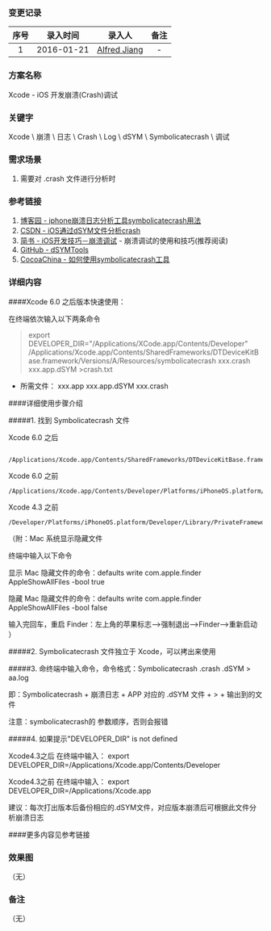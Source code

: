 ### 变更记录

| 序号 | 录入时间 | 录入人 | 备注 |
|:--------:|:--------:|:--------:|:--------:|
| 1 | 2016-01-21 | [Alfred Jiang](https://github.com/viktyz) | - |

### 方案名称

Xcode - iOS 开发崩溃(Crash)调试

### 关键字

Xcode \ 崩溃 \ 日志 \ Crash \ Log \ dSYM \ Symbolicatecrash \ 调试

### 需求场景

1. 需要对 .crash 文件进行分析时

### 参考链接

1. [博客园 - iphone崩溃日志分析工具symbolicatecrash用法](http://www.cnblogs.com/ydhliphonedev/archive/2012/12/07/2806866.html)
2. [CSDN - iOS通过dSYM文件分析crash](http://blog.csdn.net/hjy_x/article/details/20929095)
3. [简书 - iOS开发技巧－崩溃调试](http://www.jianshu.com/p/77660e626874) - 崩溃调试的使用和技巧(推荐阅读)
4. [GitHub - dSYMTools](https://github.com/answer-huang/dSYMTools)
5. [CocoaChina - 如何使用symbolicatecrash工具](http://www.cocoachina.com/bbs/read.php?tid=180736)

### 详细内容

####Xcode 6.0 之后版本快速使用：

在终端依次输入以下两条命令
>export DEVELOPER_DIR="/Applications/XCode.app/Contents/Developer"
>/Applications/Xcode.app/Contents/SharedFrameworks/DTDeviceKitBase.framework/Versions/A/Resources/symbolicatecrash xxx.crash xxx.app.dSYM >crash.txt

- 所需文件： xxx.app xxx.app.dSYM xxx.crash

####详细使用步骤介绍

#####1. 找到 Symbolicatecrash 文件

Xcode 6.0 之后
```
​/Applications/Xcode.app/Contents/SharedFrameworks/DTDeviceKitBase.framework/Versions/A/Resources/
```

Xcode 6.0 之前
```
/Applications/Xcode.app/Contents/Developer/Platforms/iPhoneOS.platform/Developer/Library/PrivateFrameworks/DTDeviceKit.framework/Versions/A/Resources/
```

Xcode 4.3 之前
```
/Developer/Platforms/iPhoneOS.platform/Developer/Library/PrivateFrameworks/DTDeviceKit.framework/Versions/A/Resources/
```

（附：Mac 系统显示隐藏文件

终端中输入以下命令

显示 Mac 隐藏文件的命令：defaults write com.apple.finder AppleShowAllFiles -bool true

隐藏 Mac 隐藏文件的命令：defaults write com.apple.finder AppleShowAllFiles -bool false

输入完回车，重启 Finder：左上角的苹果标志-->强制退出-->Finder-->重新启动
）

#####2. Symbolicatecrash 文件独立于 Xcode，可以拷出来使用

#####3. 命终端中输入命令，命令格式：Symbolicatecrash .crash .dSYM > aa.log

即：Symbolicatecrash + 崩溃日志 + APP 对应的 .dSYM 文件 + > + 输出到的文件

注意：symbolicatecrash的 参数顺序，否则会报错

#####4. 如果提示"DEVELOPER_DIR" is not defined

Xcode4.3之后 在终端中输入： export DEVELOPER_DIR=/Applications/Xcode.app/Contents/Developer

Xcode4.3之前 在终端中输入： export DEVELOPER_DIR=/Applications/Xcode.app

建议：每次打出版本后备份相应的.dSYM文件，对应版本崩溃后可根据此文件分析崩溃日志

####更多内容见参考链接

### 效果图
（无）

### 备注
（无）
